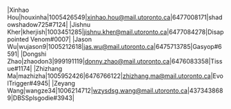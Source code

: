 |Xinhao Hou|houxinha|1005426549|xinhao.hou@mail.utoronto.ca|6477008171|shadowshadow725#7124|
|Jishnu Kher|kherjish|1003451285|jishnu.kher@mail.utoronto.ca|6477084278|Disappointed Venom#0007|
|Jason Wu|wujason9|1005212618|jas.wu@mail.utoronto.ca|6475713785|Gasyop#6591|
|Dongshi Zhao|zhaodon3|999191119|donny.zhao@mail.utoronto.ca|6476083358|Tissue#1174|
|Zhizhang Ma|mazhizha|1005952426|6476766122|zhizhang.ma@mail.utoronto.ca|EvolTrigger#4945|
|Zeyang Wang|wangze34|1006214712|wzysdsg.wang@mail.utoronto.ca|4373438689|DBSSplsgodie#3943|